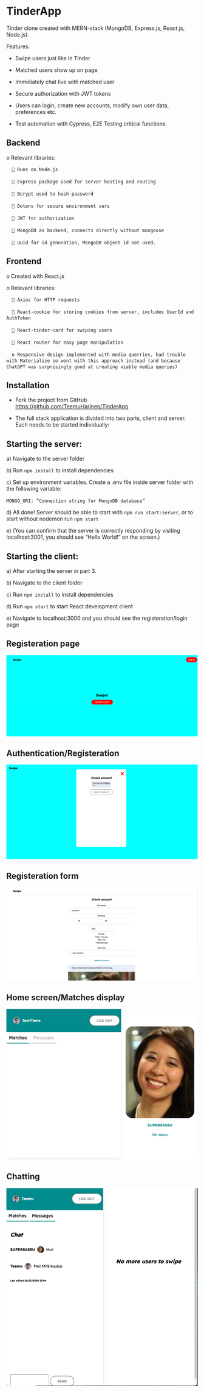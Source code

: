# TinderApp

Tinder clone created with MERN-stack (MongoDB, Express.js, React.js, Node.js).

Features:
   - Swipe users just like in Tinder
     
   - Matched users show up on page
     
   - Immidiately chat live with matched user
     
   - Secure authorization with JWT tokens
     
   - Users can login, create new accounts, modify own user data, preferences etc.

   - Test automation with Cypress, E2E Testing critical functions
     
     
## Backend


   o	Relevant libraries:
   
      	Runs on Node.js
      
      	Express package used for server hosting and routing
      
      	Bcrypt used to hash password
      
      	Dotenv for secure environment vars
      
      	JWT for authorization
      
      	MongoDB as backend, connects directly without mongoose
      
      	Uuid for id generation, MongoDB object id not used.
      

## Frontend
   o	Created with React.js
   
   o	Relevant libraries:
   
      	Axios for HTTP requests
      
      	React-cookie for storing cookies from server, includes UserId and AuthToken
      
      	React-tinder-card for swiping users
      
      	React router for easy page manipulation
      
      o	Responsive design implemented with media querries, had trouble with Materialize so went with this approach instead (and because ChatGPT was surprisingly good at creating viable media queries)

## Installation

   - Fork the project from GitHub https://github.com/TeemuHarinen/TinderApp

   - The full stack application is divided into two parts, client and server. Each needs to be started individually:

## Starting the server:

   a)	Navigate to the server folder

   b)	Run `npm install` to install dependencies

   c)	Set up environment variables. Create a .env file inside server folder with the following variable:
   
   `MONGO_URI: ”Connection string for MongoDB database”`

   d)	All done! Server should be able to start with `npm run start:server`, or to start without nodemon run `npm start`

   e)	(You can confirm that the server is correctly responding by visiting localhost:3001, you should see “Hello World!” on the screen.)


## Starting the client:
   
   a)	After starting the server in part 3.

   b)	Navigate to the client folder

   c)	Run `npm install` to install dependencies

   d)	Run `npm start` to start React development client

   e)	Navigate to localhost:3000 and you should see the registeration/login page



## Registeration page
![RegisterationPage](https://github.com/TeemuHarinen/TinderApp/blob/c14f2d9b0fcb5923fcc88e0c3816876883c150bb/pictures/SCR-20240126-nhdc.png)

## Authentication/Registeration
![PictureOfAuthForm](https://github.com/TeemuHarinen/TinderApp/blob/5990d1c32450d2ddcf3aa0631d20ea5bba3df49c/pictures/SCR-20240126-nigw.png)

## Registeration form
![PictureOfRegisterationForm](https://github.com/TeemuHarinen/TinderApp/blob/2264a37216de903e8ec72bb74d404ec53562bd82/pictures/SCR-20240126-nitv.png)

## Home screen/Matches display
![PictureOfDetailsForm](https://github.com/TeemuHarinen/TinderApp/blob/5990d1c32450d2ddcf3aa0631d20ea5bba3df49c/pictures/SCR-20240126-njda.jpeg)

## Chatting
![PictureWithChat](https://github.com/TeemuHarinen/TinderApp/blob/a88e6b15c423fd8e2e38a0fab8fc1041de62bad2/pictures/SCR-20240126-njvg.png)
